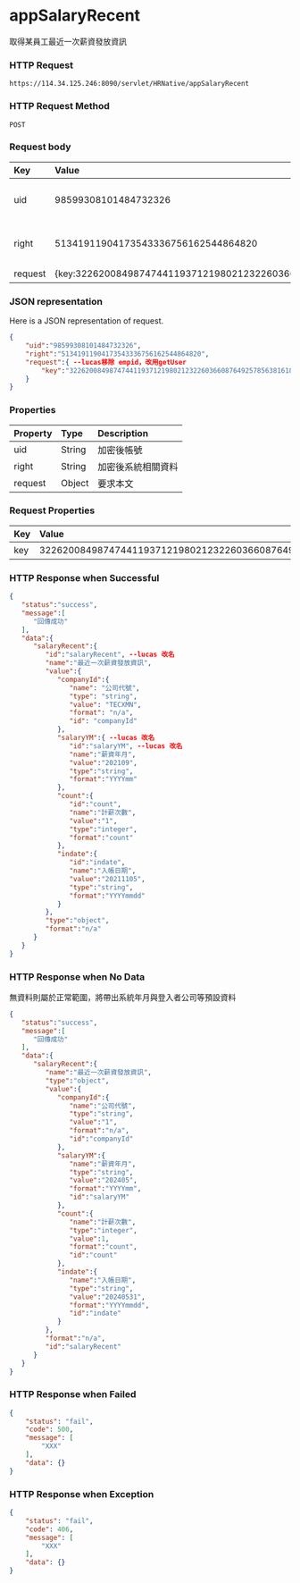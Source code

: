# appSalaryRecent
取得某員工最近一次薪資發放資訊

### HTTP Request
```
https://114.34.125.246:8090/servlet/HRNative/appSalaryRecent
```

### HTTP Request Method
```
POST
```

### Request body
| Key | Value | Type | Description |
|:----------|:-------------|:-----|:------------|
| uid | 98599308101484732326 | String | 需透過appLogin取得
| right | 51341911904173543336756162544864820 | String | 需透過appLogin取得 |
| request | {key:32262008498747441193712198021232260366087649257856381618231} | Object | 查詢條件

### JSON representation
Here is a JSON representation of request.
```json
{
    "uid":"98599308101484732326",
    "right":"51341911904173543336756162544864820",
    "request":{ --lucas移除 empid，改用getUser
        "key":"32262008498747441193712198021232260366087649257856381618231"
    }
}
```

### Properties
| Property | Type | Description |
|:---------|:-----|:------------|
| uid   | String | 加密後帳號 |
| right | String | 加密後系統相關資料 |
| request | Object | 要求本文 |

### Request Properties
| Key | Value | Type | Description | Required | Format |
|:----------|:-------------|:-----|:------------|:------------|:------------|
| key | 32262008498747441193712198021232260366087649257856381618231 | String | 通行金鑰 | Y | n/a |


### HTTP Response when Successful
```json
{
   "status":"success",
   "message":[
      "回傳成功"
   ],
   "data":{
      "salaryRecent":{
         "id":"salaryRecent", --lucas 改名
         "name":"最近一次薪資發放資訊",
         "value":{ 
            "companyId":{
               "name": "公司代號",
               "type": "string",
               "value": "TECXMN",
               "format": "n/a",
               "id": "companyId"
            },
            "salaryYM":{ --lucas 改名
               "id":"salaryYM", --lucas 改名
               "name":"薪資年月",
               "value":"202109",
               "type":"string",
               "format":"YYYYmm"
            },
            "count":{
               "id":"count",
               "name":"計薪次數",
               "value":"1",
               "type":"integer",
               "format":"count"
            },
            "indate":{
               "id":"indate",
               "name":"入帳日期",
               "value":"20211105",
               "type":"string",
               "format":"YYYYmmdd"
            }
         },
         "type":"object",
         "format":"n/a"
      }
   }
}
```

### HTTP Response when No Data
無資料則屬於正常範圍，將帶出系統年月與登入者公司等預設資料
```json
{
   "status":"success",
   "message":[
      "回傳成功"
   ],
   "data":{
      "salaryRecent":{
         "name":"最近一次薪資發放資訊",
         "type":"object",
         "value":{
            "companyId":{
               "name":"公司代號",
               "type":"string",
               "value":"1",
               "format":"n/a",
               "id":"companyId"
            },
            "salaryYM":{
               "name":"薪資年月",
               "type":"string",
               "value":"202405",
               "format":"YYYYmm",
               "id":"salaryYM"
            },
            "count":{
               "name":"計薪次數",
               "type":"integer",
               "value":1,
               "format":"count",
               "id":"count"
            },
            "indate":{
               "name":"入帳日期",
               "type":"string",
               "value":"20240531",
               "format":"YYYYmmdd",
               "id":"indate"
            }
         },
         "format":"n/a",
         "id":"salaryRecent"
      }
   }
}
```

### HTTP Response when Failed
```json
{
    "status": "fail",
    "code": 500,
    "message": [
        "XXX"
    ],
    "data": {}
}
```

### HTTP Response when Exception
```json
{
    "status": "fail",
    "code": 406,
    "message": [
        "XXX"
    ],
    "data": {}
}
```
